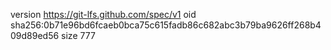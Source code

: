 version https://git-lfs.github.com/spec/v1
oid sha256:0b71e96bd6fcaeb0bca75c615fadb86c682abc3b79ba9626ff268b409d89ed56
size 777
